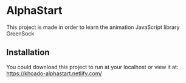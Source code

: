 # AlphaStart

This project is made in order to learn the animation JavaScript library GreenSock

## Installation

You could download this project to run at your localhost
or view it at:
https://khoado-alphastart.netlify.com/
